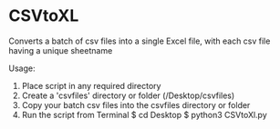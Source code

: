 # CSVtoXL
Converts a batch of csv files into a single Excel file, with each csv file having a unique sheetname

Usage:
1. Place script in any required directory
2. Create a 'csvfiles' directory or folder (/Desktop/csvfiles)
3. Copy your batch csv files into the csvfiles directory or folder
4. Run the script from Terminal
    $ cd Desktop
    $ python3 CSVtoXl.py

